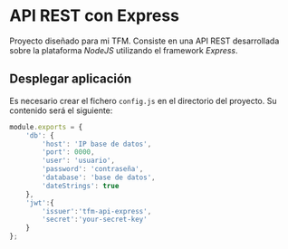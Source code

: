 # API REST con Express
Proyecto diseñado para mi TFM. Consiste en una API REST desarrollada sobre la
plataforma *NodeJS* utilizando el framework *Express*.

## Desplegar aplicación
Es necesario crear el fichero `config.js` en el directorio del proyecto. Su contenido será el siguiente:

```javascript
module.exports = {
    'db': {
        'host': 'IP base de datos',
        'port': 0000,
        'user': 'usuario',
        'password': 'contraseña',
        'database': 'base de datos',
        'dateStrings': true
    },
    'jwt':{
        'issuer':'tfm-api-express',
        'secret':'your-secret-key'
    }
};
```
